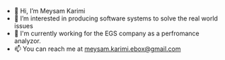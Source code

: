 - 👋 Hi, I’m Meysam Karimi
- 👀 I’m interested in producing software systems to solve the real world issues
- 🌱 I'm currently working for the EGS company as a perfromance analyzor.
- 📫 You can reach me at meysam.karimi.ebox@gmail.com

<!---
MeysamKarimiJRepo/MeysamKarimiJRepo is a ✨ special ✨ repository because its `README.md` (this file) appears on your GitHub profile.
You can click the Preview link to take a look at your changes.
--->
